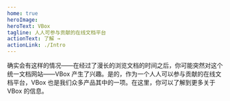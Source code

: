 ```yaml
---
home: true
heroImage:
heroText: VBox
tagline: 人人可参与贡献的在线文档平台
actionText: 了解 →
actionLink: ./Intro
---
```


确实会有这样的情况——在经过了漫长的浏览文档的时间之后，你可能突然对这个统一文档网站——VBox 产生了兴趣。是的，作为一个人人可以参与贡献的在线文档平台，VBox 也是我们众多产品其中的一项。在这里，你可以了解到更多关于 VBox 的信息。
